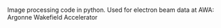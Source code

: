 #

Image processing code in python.
Used for electron beam data at AWA:
Argonne Wakefield Accelerator
